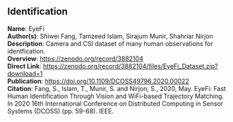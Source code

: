 ## Identification

**Name**: EyeFi \
**Author(s)**: Shiwei Fang, Tamzeed Islam, Sirajum Munir, Shahriar Nirjon \
**Description**: Camera and CSI dataset of many human observations for identfication. \
**Overview**: https://zenodo.org/record/3882104 \
**Direct Link**: https://zenodo.org/record/3882104/files/EyeFi_Dataset.zip?download=1 \
**Publication**: https://doi.org/10.1109/DCOSS49796.2020.00022 \
**Citation**: Fang, S., Islam, T., Munir, S. and Nirjon, S., 2020, May. EyeFi: Fast Human Identification Through Vision and WiFi-based Trajectory Matching. In 2020 16th International Conference on Distributed Computing in Sensor Systems (DCOSS) (pp. 59-68). IEEE.
